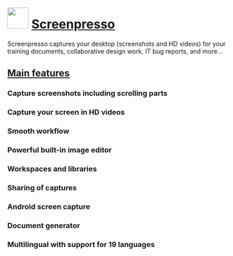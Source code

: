 ﻿# <img src="https://cdn.jsdelivr.net/gh/chtof/chocolatey-packages/automatic/screenpresso/screenpresso.png" width="48" height="48"/> [Screenpresso](https://chocolatey.org/packages/screenpresso)

Screenpresso captures your desktop (screenshots and HD videos) for your training documents, collaborative design work, IT bug reports, and more...
## [Main features](https://www.screenpresso.com/features)
### Capture screenshots including scrolling parts
### Capture your screen in HD videos
### Smooth workflow
### Powerful built-in image editor
### Workspaces and libraries
### Sharing of captures
### Android screen capture
### Document generator
### Multilingual with support for 19 languages